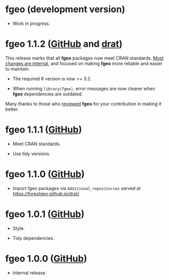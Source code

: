 # fgeo (development version)

* Work in progress.

# fgeo 1.1.2 ([GitHub](https://github.com/forestgeo/fgeo/releases) and [drat](https://forestgeo.github.io/drat/))

This release marks that all __fgeo__ packages now meet CRAN standards. [Most changes are internal](../CHANGELOG.html), and focused on making __fgeo__ more reliable and easier to maintain.

* The required R version is now >= 3.2.

* When running `library(fgeo)`, error messages are now clearer when __fgeo__ dependencies are outdated.

Many thanks to those who [reviewed](https://forestgeo.github.io/fgeo/authors.html) __fgeo__ for your contribution in making it better.

# fgeo 1.1.1 ([GitHub](https://github.com/forestgeo/fgeo/releases))

* Meet CRAN standards.

* Use tidy versions.

# fgeo 1.1.0 ([GitHub](https://github.com/forestgeo/fgeo/releases))

* Import fgeo packages via `Additional_repositories` served at <https://forestgeo.github.io/drat/>

# fgeo 1.0.1 ([GitHub](https://github.com/forestgeo/fgeo/releases))

* Style.

* Tidy dependencies.

# fgeo 1.0.0 ([GitHub](https://github.com/forestgeo/fgeo/releases))

* Internal release.
